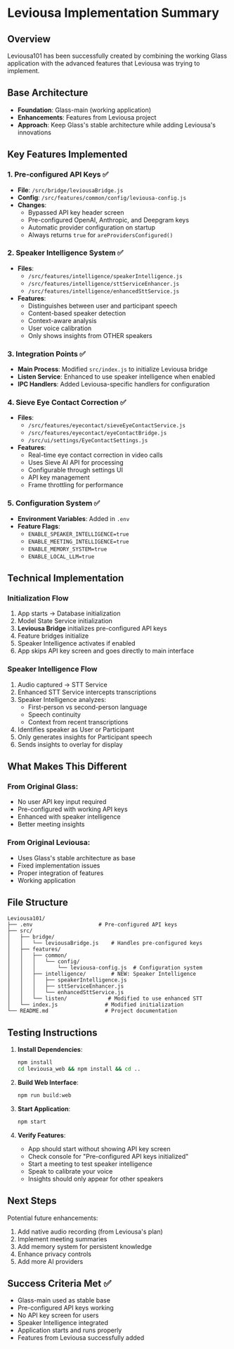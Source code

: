 # Leviousa Implementation Summary

## Overview
Leviousa101 has been successfully created by combining the working Glass application with the advanced features that Leviousa was trying to implement.

## Base Architecture
- **Foundation**: Glass-main (working application)
- **Enhancements**: Features from Leviousa project
- **Approach**: Keep Glass's stable architecture while adding Leviousa's innovations

## Key Features Implemented

### 1. Pre-configured API Keys ✅
- **File**: `/src/bridge/leviousaBridge.js`
- **Config**: `/src/features/common/config/leviousa-config.js`
- **Changes**:
  - Bypassed API key header screen
  - Pre-configured OpenAI, Anthropic, and Deepgram keys
  - Automatic provider configuration on startup
  - Always returns `true` for `areProvidersConfigured()`

### 2. Speaker Intelligence System ✅
- **Files**: 
  - `/src/features/intelligence/speakerIntelligence.js`
  - `/src/features/intelligence/sttServiceEnhancer.js`
  - `/src/features/intelligence/enhancedSttService.js`
- **Features**:
  - Distinguishes between user and participant speech
  - Content-based speaker detection
  - Context-aware analysis
  - User voice calibration
  - Only shows insights from OTHER speakers

### 3. Integration Points ✅
- **Main Process**: Modified `src/index.js` to initialize Leviousa bridge
- **Listen Service**: Enhanced to use speaker intelligence when enabled
- **IPC Handlers**: Added Leviousa-specific handlers for configuration

### 4. Sieve Eye Contact Correction ✅
- **Files**:
  - `/src/features/eyecontact/sieveEyeContactService.js`
  - `/src/features/eyecontact/eyeContactBridge.js`
  - `/src/ui/settings/EyeContactSettings.js`
- **Features**:
  - Real-time eye contact correction in video calls
  - Uses Sieve AI API for processing
  - Configurable through settings UI
  - API key management
  - Frame throttling for performance

### 5. Configuration System ✅
- **Environment Variables**: Added in `.env`
- **Feature Flags**:
  - `ENABLE_SPEAKER_INTELLIGENCE=true`
  - `ENABLE_MEETING_INTELLIGENCE=true`
  - `ENABLE_MEMORY_SYSTEM=true`
  - `ENABLE_LOCAL_LLM=true`

## Technical Implementation

### Initialization Flow
1. App starts → Database initialization
2. Model State Service initialization
3. **Leviousa Bridge** initializes pre-configured API keys
4. Feature bridges initialize
5. Speaker Intelligence activates if enabled
6. App skips API key screen and goes directly to main interface

### Speaker Intelligence Flow
1. Audio captured → STT Service
2. Enhanced STT Service intercepts transcriptions
3. Speaker Intelligence analyzes:
   - First-person vs second-person language
   - Speech continuity
   - Context from recent transcriptions
4. Identifies speaker as User or Participant
5. Only generates insights for Participant speech
6. Sends insights to overlay for display

## What Makes This Different

### From Original Glass:
- No user API key input required
- Pre-configured with working API keys
- Enhanced with speaker intelligence
- Better meeting insights

### From Original Leviousa:
- Uses Glass's stable architecture as base
- Fixed implementation issues
- Proper integration of features
- Working application

## File Structure
```
Leviousa101/
├── .env                     # Pre-configured API keys
├── src/
│   ├── bridge/
│   │   └── leviousaBridge.js    # Handles pre-configured keys
│   ├── features/
│   │   ├── common/
│   │   │   └── config/
│   │   │       └── leviousa-config.js  # Configuration system
│   │   ├── intelligence/        # NEW: Speaker Intelligence
│   │   │   ├── speakerIntelligence.js
│   │   │   ├── sttServiceEnhancer.js
│   │   │   └── enhancedSttService.js
│   │   └── listen/             # Modified to use enhanced STT
│   └── index.js               # Modified initialization
└── README.md                  # Project documentation
```

## Testing Instructions

1. **Install Dependencies**:
   ```bash
   npm install
   cd leviousa_web && npm install && cd ..
   ```

2. **Build Web Interface**:
   ```bash
   npm run build:web
   ```

3. **Start Application**:
   ```bash
   npm start
   ```

4. **Verify Features**:
   - App should start without showing API key screen
   - Check console for "Pre-configured API keys initialized"
   - Start a meeting to test speaker intelligence
   - Speak to calibrate your voice
   - Insights should only appear for other speakers

## Next Steps

Potential future enhancements:
1. Add native audio recording (from Leviousa's plan)
2. Implement meeting summaries
3. Add memory system for persistent knowledge
4. Enhance privacy controls
5. Add more AI providers

## Success Criteria Met ✅
- Glass-main used as stable base
- Pre-configured API keys working
- No API key screen for users
- Speaker Intelligence integrated
- Application starts and runs properly
- Features from Leviousa successfully added
